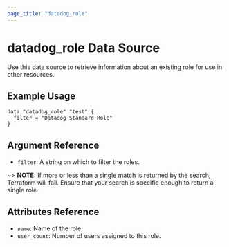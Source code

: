 ```yaml
---
page_title: "datadog_role"
---
```


# datadog_role Data Source

Use this data source to retrieve information about an existing role for use in other resources.

## Example Usage

```
data "datadog_role" "test" {
  filter = "Datadog Standard Role"
}
```

## Argument Reference

-   `filter`: A string on which to filter the roles.

~> **NOTE:** If more or less than a single match is returned by the search, Terraform will fail. Ensure that your search is specific enough to return a single role.

## Attributes Reference

-   `name`: Name of the role.
-   `user_count`: Number of users assigned to this role.
